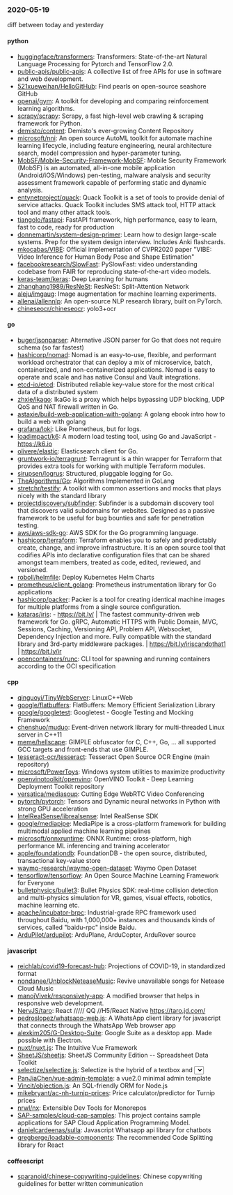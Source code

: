 ### 2020-05-19
diff between today and yesterday

#### python
* [huggingface/transformers](https://github.com/huggingface/transformers):  Transformers: State-of-the-art Natural Language Processing for Pytorch and TensorFlow 2.0.
* [public-apis/public-apis](https://github.com/public-apis/public-apis): A collective list of free APIs for use in software and web development.
* [521xueweihan/HelloGitHub](https://github.com/521xueweihan/HelloGitHub): Find pearls on open-source seashore  GitHub 
* [openai/gym](https://github.com/openai/gym): A toolkit for developing and comparing reinforcement learning algorithms.
* [scrapy/scrapy](https://github.com/scrapy/scrapy): Scrapy, a fast high-level web crawling & scraping framework for Python.
* [demisto/content](https://github.com/demisto/content): Demisto's ever-growing Content Repository
* [microsoft/nni](https://github.com/microsoft/nni): An open source AutoML toolkit for automate machine learning lifecycle, including feature engineering, neural architecture search, model compression and hyper-parameter tuning.
* [MobSF/Mobile-Security-Framework-MobSF](https://github.com/MobSF/Mobile-Security-Framework-MobSF): Mobile Security Framework (MobSF) is an automated, all-in-one mobile application (Android/iOS/Windows) pen-testing, malware analysis and security assessment framework capable of performing static and dynamic analysis.
* [entynetproject/quack](https://github.com/entynetproject/quack): Quack Toolkit is a set of tools to provide denial of service attacks. Quack Toolkit includes SMS attack tool, HTTP attack tool and many other attack tools.
* [tiangolo/fastapi](https://github.com/tiangolo/fastapi): FastAPI framework, high performance, easy to learn, fast to code, ready for production
* [donnemartin/system-design-primer](https://github.com/donnemartin/system-design-primer): Learn how to design large-scale systems. Prep for the system design interview. Includes Anki flashcards.
* [mkocabas/VIBE](https://github.com/mkocabas/VIBE): Official implementation of CVPR2020 paper "VIBE: Video Inference for Human Body Pose and Shape Estimation"
* [facebookresearch/SlowFast](https://github.com/facebookresearch/SlowFast): PySlowFast: video understanding codebase from FAIR for reproducing state-of-the-art video models.
* [keras-team/keras](https://github.com/keras-team/keras): Deep Learning for humans
* [zhanghang1989/ResNeSt](https://github.com/zhanghang1989/ResNeSt): ResNeSt: Split-Attention Network
* [aleju/imgaug](https://github.com/aleju/imgaug): Image augmentation for machine learning experiments.
* [allenai/allennlp](https://github.com/allenai/allennlp): An open-source NLP research library, built on PyTorch.
* [chineseocr/chineseocr](https://github.com/chineseocr/chineseocr): yolo3+ocr

#### go
* [buger/jsonparser](https://github.com/buger/jsonparser): Alternative JSON parser for Go that does not require schema (so far fastest)
* [hashicorp/nomad](https://github.com/hashicorp/nomad): Nomad is an easy-to-use, flexible, and performant workload orchestrator that can deploy a mix of microservice, batch, containerized, and non-containerized applications. Nomad is easy to operate and scale and has native Consul and Vault integrations.
* [etcd-io/etcd](https://github.com/etcd-io/etcd): Distributed reliable key-value store for the most critical data of a distributed system
* [zhxie/ikago](https://github.com/zhxie/ikago): IkaGo is a proxy which helps bypassing UDP blocking, UDP QoS and NAT firewall written in Go.
* [astaxie/build-web-application-with-golang](https://github.com/astaxie/build-web-application-with-golang): A golang ebook intro how to build a web with golang
* [grafana/loki](https://github.com/grafana/loki): Like Prometheus, but for logs.
* [loadimpact/k6](https://github.com/loadimpact/k6): A modern load testing tool, using Go and JavaScript - https://k6.io
* [olivere/elastic](https://github.com/olivere/elastic): Elasticsearch client for Go.
* [gruntwork-io/terragrunt](https://github.com/gruntwork-io/terragrunt): Terragrunt is a thin wrapper for Terraform that provides extra tools for working with multiple Terraform modules.
* [sirupsen/logrus](https://github.com/sirupsen/logrus): Structured, pluggable logging for Go.
* [TheAlgorithms/Go](https://github.com/TheAlgorithms/Go): Algorithms Implemented in GoLang
* [stretchr/testify](https://github.com/stretchr/testify): A toolkit with common assertions and mocks that plays nicely with the standard library
* [projectdiscovery/subfinder](https://github.com/projectdiscovery/subfinder): Subfinder is a subdomain discovery tool that discovers valid subdomains for websites. Designed as a passive framework to be useful for bug bounties and safe for penetration testing.
* [aws/aws-sdk-go](https://github.com/aws/aws-sdk-go): AWS SDK for the Go programming language.
* [hashicorp/terraform](https://github.com/hashicorp/terraform): Terraform enables you to safely and predictably create, change, and improve infrastructure. It is an open source tool that codifies APIs into declarative configuration files that can be shared amongst team members, treated as code, edited, reviewed, and versioned.
* [roboll/helmfile](https://github.com/roboll/helmfile): Deploy Kubernetes Helm Charts
* [prometheus/client_golang](https://github.com/prometheus/client_golang): Prometheus instrumentation library for Go applications
* [hashicorp/packer](https://github.com/hashicorp/packer): Packer is a tool for creating identical machine images for multiple platforms from a single source configuration.
* [kataras/iris](https://github.com/kataras/iris):  - https://bit.ly/ | The fastest community-driven web framework for Go. gRPC, Automatic HTTPS with Public Domain, MVC, Sessions, Caching, Versioning API, Problem API, Websocket, Dependency Injection and more. Fully compatible with the standard library and 3rd-party middleware packages. | https://bit.ly/iriscandothat1 | https://bit.ly/ir
* [opencontainers/runc](https://github.com/opencontainers/runc): CLI tool for spawning and running containers according to the OCI specification

#### cpp
* [qinguoyi/TinyWebServer](https://github.com/qinguoyi/TinyWebServer):  LinuxC++Web
* [google/flatbuffers](https://github.com/google/flatbuffers): FlatBuffers: Memory Efficient Serialization Library
* [google/googletest](https://github.com/google/googletest): Googletest - Google Testing and Mocking Framework
* [chenshuo/muduo](https://github.com/chenshuo/muduo): Event-driven network library for multi-threaded Linux server in C++11
* [meme/hellscape](https://github.com/meme/hellscape): GIMPLE obfuscator for C, C++, Go, ... all supported GCC targets and front-ends that use GIMPLE.
* [tesseract-ocr/tesseract](https://github.com/tesseract-ocr/tesseract): Tesseract Open Source OCR Engine (main repository)
* [microsoft/PowerToys](https://github.com/microsoft/PowerToys): Windows system utilities to maximize productivity
* [openvinotoolkit/openvino](https://github.com/openvinotoolkit/openvino): OpenVINO Toolkit - Deep Learning Deployment Toolkit repository
* [versatica/mediasoup](https://github.com/versatica/mediasoup): Cutting Edge WebRTC Video Conferencing
* [pytorch/pytorch](https://github.com/pytorch/pytorch): Tensors and Dynamic neural networks in Python with strong GPU acceleration
* [IntelRealSense/librealsense](https://github.com/IntelRealSense/librealsense): Intel RealSense SDK
* [google/mediapipe](https://github.com/google/mediapipe): MediaPipe is a cross-platform framework for building multimodal applied machine learning pipelines
* [microsoft/onnxruntime](https://github.com/microsoft/onnxruntime): ONNX Runtime: cross-platform, high performance ML inferencing and training accelerator
* [apple/foundationdb](https://github.com/apple/foundationdb): FoundationDB - the open source, distributed, transactional key-value store
* [waymo-research/waymo-open-dataset](https://github.com/waymo-research/waymo-open-dataset): Waymo Open Dataset
* [tensorflow/tensorflow](https://github.com/tensorflow/tensorflow): An Open Source Machine Learning Framework for Everyone
* [bulletphysics/bullet3](https://github.com/bulletphysics/bullet3): Bullet Physics SDK: real-time collision detection and multi-physics simulation for VR, games, visual effects, robotics, machine learning etc.
* [apache/incubator-brpc](https://github.com/apache/incubator-brpc): Industrial-grade RPC framework used throughout Baidu, with 1,000,000+ instances and thousands kinds of services, called "baidu-rpc" inside Baidu.
* [ArduPilot/ardupilot](https://github.com/ArduPilot/ardupilot): ArduPlane, ArduCopter, ArduRover source

#### javascript
* [reichlab/covid19-forecast-hub](https://github.com/reichlab/covid19-forecast-hub): Projections of COVID-19, in standardized format
* [nondanee/UnblockNeteaseMusic](https://github.com/nondanee/UnblockNeteaseMusic): Revive unavailable songs for Netease Cloud Music
* [manojVivek/responsively-app](https://github.com/manojVivek/responsively-app): A modified browser that helps in responsive web development.
* [NervJS/taro](https://github.com/NervJS/taro):  React ///// QQ //H5/React Native  https://taro.jd.com/
* [pedroslopez/whatsapp-web.js](https://github.com/pedroslopez/whatsapp-web.js): A WhatsApp client library for javascript that connects through the WhatsApp Web browser app
* [alexkim205/G-Desktop-Suite](https://github.com/alexkim205/G-Desktop-Suite): Google Suite as a desktop app. Made possible with Electron.
* [nuxt/nuxt.js](https://github.com/nuxt/nuxt.js): The Intuitive Vue Framework
* [SheetJS/sheetjs](https://github.com/SheetJS/sheetjs):  SheetJS Community Edition -- Spreadsheet Data Toolkit
* [selectize/selectize.js](https://github.com/selectize/selectize.js): Selectize is the hybrid of a textbox and <select> box. It's jQuery based and it has autocomplete and native-feeling keyboard navigation; useful for tagging, contact lists, etc.
* [PanJiaChen/vue-admin-template](https://github.com/PanJiaChen/vue-admin-template): a vue2.0 minimal admin template
* [Vincit/objection.js](https://github.com/Vincit/objection.js): An SQL-friendly ORM for Node.js
* [mikebryant/ac-nh-turnip-prices](https://github.com/mikebryant/ac-nh-turnip-prices): Price calculator/predictor for Turnip prices
* [nrwl/nx](https://github.com/nrwl/nx): Extensible Dev Tools for Monorepos
* [SAP-samples/cloud-cap-samples](https://github.com/SAP-samples/cloud-cap-samples): This project contains sample applications for SAP Cloud Application Programming Model.
* [danielcardeenas/sulla](https://github.com/danielcardeenas/sulla):  Javascript Whatsapp api library for chatbots
* [gregberge/loadable-components](https://github.com/gregberge/loadable-components): The recommended Code Splitting library for React 

#### coffeescript
* [sparanoid/chinese-copywriting-guidelines](https://github.com/sparanoid/chinese-copywriting-guidelines): Chinese copywriting guidelines for better written communication
